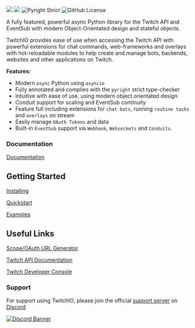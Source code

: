 ![](https://raw.githubusercontent.com/TwitchIO/TwitchIO/main/logo.png)
[![](https://img.shields.io/badge/Python-3.11%20%7C%203.12%20%7C%203.13-blue.svg)](https://www.python.org)
![Pyright Strict](https://img.shields.io/badge/Pyright-Strict-b8dbb4)
![GitHub License](https://img.shields.io/github/license/PythonistaGuild/twitchio)

A fully featured, powerful async Python library for the Twitch API and EventSub with modern Object-Orientated design
and stateful objects.

TwitchIO provides ease of use when accessing the Twitch API with powerful extensions for chat commands, web-frameworks and overlays 
with hot-reloadable modules to help create and manage bots, backends, websites and other applications on Twitch.

**Features:**

- Modern ``async`` Python using ``asyncio``
- Fully annotated and complies with the ``pyright`` strict type-checker
- Intuitive with ease of use, using modern object orientated design
- Conduit support for scaling and EventSub continuity
- Feature full including extensions for ``chat bots``, running ``routine tasks`` and ``overlays`` on stream
- Easily manage ``OAuth Tokens`` and data
- Built-in ``EventSub`` support via ``Webhook``, ``Websockets`` and ``Conduits``.

### Documentation
[Documentation](https://twitchio.dev/)
   
Getting Started
--------------------------------
[Installing](https://twitchio.dev/en/latest/getting-started/installing.html)

[Quickstart](https://twitchio.dev/en/latest/getting-started/quickstart.html)

[Examples](/examples)

Useful Links
--------------
[Scope/OAuth URL Generator](https://chillymosh.com/tools/twitch/twitch-scopes)

[Twitch API Documentation](https://dev.twitch.tv/docs/)

[Twitch Developer Console](https://dev.twitch.tv/console)

### Support
For support using TwitchIO, please join the official [support server](https://discord.gg/RAKc3HF) on [Discord](https://discord.com/)

[![Discord Banner](https://discordapp.com/api/guilds/490948346773635102/widget.png?style=banner2)](https://discord.gg/RAKc3HF)
